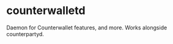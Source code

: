 counterwalletd
==============

Daemon for Counterwallet features, and more. Works alongside counterpartyd.
